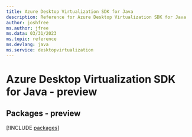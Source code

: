 ```yaml
---
title: Azure Desktop Virtualization SDK for Java
description: Reference for Azure Desktop Virtualization SDK for Java
author: joshfree
ms.author: jfree
ms.data: 03/31/2023
ms.topic: reference
ms.devlang: java
ms.service: desktopvirtualization
---
```

# Azure Desktop Virtualization SDK for Java - preview
## Packages - preview
[!INCLUDE [packages](desktop-virtualization-index.md)]